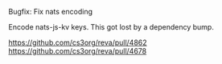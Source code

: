 Bugfix: Fix nats encoding

Encode nats-js-kv keys. This got lost by a dependency bump.

https://github.com/cs3org/reva/pull/4862
https://github.com/cs3org/reva/pull/4678
